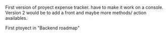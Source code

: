 First version of proyect expense tracker. have to make it work on a console.
Version 2 would be to add a front and maybe more methods/ action availables.

First ptoyect in "Backend roadmap"
